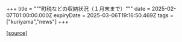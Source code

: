 +++
title = """町税などの収納状況（１月末まで）"""
date = 2025-02-07T01:00:00.000Z
expiryDate = 2025-03-06T19:16:50.469Z
tags = ["kuriyama","news"]
+++


[[source]](https://www.town.kuriyama.hokkaido.jp/soshiki/35/946.html)
